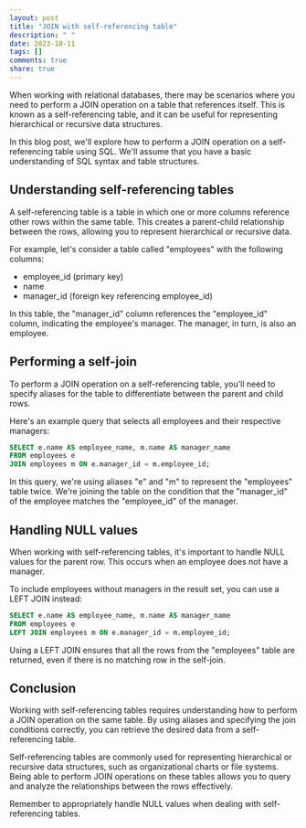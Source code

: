 ```yaml
---
layout: post
title: "JOIN with self-referencing table"
description: " "
date: 2023-10-11
tags: []
comments: true
share: true
---
```


When working with relational databases, there may be scenarios where you need to perform a JOIN operation on a table that references itself. This is known as a self-referencing table, and it can be useful for representing hierarchical or recursive data structures.

In this blog post, we'll explore how to perform a JOIN operation on a self-referencing table using SQL. We'll assume that you have a basic understanding of SQL syntax and table structures.

## Understanding self-referencing tables

A self-referencing table is a table in which one or more columns reference other rows within the same table. This creates a parent-child relationship between the rows, allowing you to represent hierarchical or recursive data.

For example, let's consider a table called "employees" with the following columns:

- employee_id (primary key)
- name
- manager_id (foreign key referencing employee_id)

In this table, the "manager_id" column references the "employee_id" column, indicating the employee's manager. The manager, in turn, is also an employee.

## Performing a self-join

To perform a JOIN operation on a self-referencing table, you'll need to specify aliases for the table to differentiate between the parent and child rows.

Here's an example query that selects all employees and their respective managers:

```sql
SELECT e.name AS employee_name, m.name AS manager_name
FROM employees e
JOIN employees m ON e.manager_id = m.employee_id;
```

In this query, we're using aliases "e" and "m" to represent the "employees" table twice. We're joining the table on the condition that the "manager_id" of the employee matches the "employee_id" of the manager.

## Handling NULL values

When working with self-referencing tables, it's important to handle NULL values for the parent row. This occurs when an employee does not have a manager.

To include employees without managers in the result set, you can use a LEFT JOIN instead:

```sql
SELECT e.name AS employee_name, m.name AS manager_name
FROM employees e
LEFT JOIN employees m ON e.manager_id = m.employee_id;
```

Using a LEFT JOIN ensures that all the rows from the "employees" table are returned, even if there is no matching row in the self-join.

## Conclusion

Working with self-referencing tables requires understanding how to perform a JOIN operation on the same table. By using aliases and specifying the join conditions correctly, you can retrieve the desired data from a self-referencing table.

Self-referencing tables are commonly used for representing hierarchical or recursive data structures, such as organizational charts or file systems. Being able to perform JOIN operations on these tables allows you to query and analyze the relationships between the rows effectively.

Remember to appropriately handle NULL values when dealing with self-referencing tables.